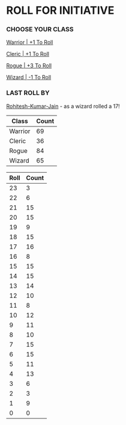 # ROLL FOR INITIATIVE
### CHOOSE YOUR CLASS

[Warrior | +1 To Roll](https://github.com/benjaminsampica/benjaminsampica/issues/new?title=roll%7Cwarrior&body=Just+click+%27Submit+new+issue%27.)

[Cleric | +1 To Roll](https://github.com/benjaminsampica/benjaminsampica/issues/new?title=roll%7Ccleric&body=Just+click+%27Submit+new+issue%27.)

[Rogue | +3 To Roll](https://github.com/benjaminsampica/benjaminsampica/issues/new?title=roll%7Crogue&body=Just+click+%27Submit+new+issue%27.)

[Wizard | -1 To Roll](https://github.com/benjaminsampica/benjaminsampica/issues/new?title=roll%7Cwizard&body=Just+click+%27Submit+new+issue%27.)
### LAST ROLL BY
[Rohitesh-Kumar-Jain](https://www.github.com/Rohitesh-Kumar-Jain) - as a wizard rolled a 17!

|Class|Count|
|-|-|
|Warrior|69|
|Cleric|36|
|Rogue|84|
|Wizard|65|

|Roll|Count|
|-|-|
|23|3
|22|6
|21|15
|20|15
|19|9
|18|15
|17|16
|16|8
|15|15
|14|15
|13|14
|12|10
|11|8
|10|12
|9|11
|8|10
|7|15
|6|15
|5|11
|4|13
|3|6
|2|3
|1|9
|0|0
